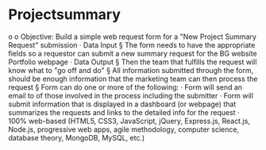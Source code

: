 # Projectsummary
o			o Objective: Build a simple web request form for a "New Project Summary Request" submission 
				· Data Input
						§ The form needs to have the appropriate fields so a requestor can submit a new summary request for the BG website Portfolio webpage
				· Data Output
						§ Then the team that fulfills the request will know what to "go off and do"
						§ All information submitted through the form, should be enough information that the marketing team can then process the request
						§ Form can do one or more of the following:
								· Form will send an email to of those involved in the process including the submitter
								· Form will submit information that is displayed in a dashboard (or webpage) that summarizes the requests and links to the detailed info for the request
· 100% web-based (HTML5, CSS3, JavaScript, jQuery, Express.js, React.js, Node.js, progressive web apps, agile methodology, computer science, database theory, MongoDB, MySQL, etc.)



